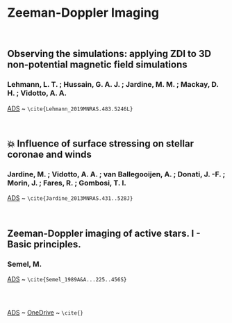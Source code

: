 # Zeeman-Doppler Imaging

&nbsp;
&nbsp;

## Observing the simulations: applying ZDI to 3D non-potential magnetic field simulations 
###  Lehmann, L. T. ; Hussain, G. A. J. ; Jardine, M. M. ; Mackay, D. H. ; Vidotto, A. A. 
[ADS](https://ui.adsabs.harvard.edu/abs/2019MNRAS.483.5246L/abstract) ~ `\cite{Lehmann_2019MNRAS.483.5246L}`

&nbsp;

## :boom: Influence of surface stressing on stellar coronae and winds
### Jardine, M. ; Vidotto, A. A. ; van Ballegooijen, A. ; Donati, J. -F. ; Morin, J. ; Fares, R. ; Gombosi, T. I. 
[ADS](https://ui.adsabs.harvard.edu/abs/2013MNRAS.431..528J/abstract) ~ `\cite{Jardine_2013MNRAS.431..528J}`

&nbsp;

## Zeeman-Doppler imaging of active stars. I - Basic principles.
### Semel, M. 
[ADS](https://ui.adsabs.harvard.edu/abs/1989A%26A...225..456S/abstract) ~ `\cite{Semel_1989A&A...225..456S}`

&nbsp;

##  
###  
[ADS]() ~ 
[OneDrive]()
~ `\cite{}`

